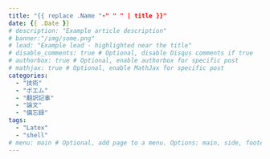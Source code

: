 ```yaml
---
title: "{{ replace .Name "-" " " | title }}"
date: {{ .Date }}
# description: "Example article description"
# banner:"/img/some.png"
# lead: "Example lead - highlighted near the title"
# disable_comments: true # Optional, disable Disqus comments if true
# authorbox: true # Optional, enable authorbox for specific post
# mathjax: true # Optional, enable MathJax for specific post
categories:
  - "技術"
  - "ポエム"
  - "翻訳記事"
  - "論文"
  - "備忘録"
tags:
  - "Latex"
  - "shell"
# menu: main # Optional, add page to a menu. Options: main, side, footer
---
```

